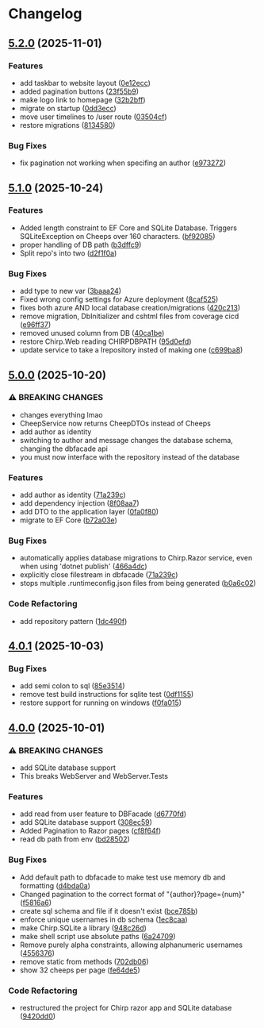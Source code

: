# Changelog

## [5.2.0](https://github.com/ITU-BDSA2025-GROUP13/Chirp/compare/v5.1.0...v5.2.0) (2025-11-01)


### Features

* add taskbar to website layout ([0e12ecc](https://github.com/ITU-BDSA2025-GROUP13/Chirp/commit/0e12ecc41cab0d8195d7f2afeeef1e71f2fe2346))
* added pagination buttons ([23f55b9](https://github.com/ITU-BDSA2025-GROUP13/Chirp/commit/23f55b935aada11348dbb49d4af8f9dc8cf47181))
* make logo link to homepage ([32b2bff](https://github.com/ITU-BDSA2025-GROUP13/Chirp/commit/32b2bff05f60a88488e764cb6a887857a08c4046))
* migrate on startup ([0dd3ecc](https://github.com/ITU-BDSA2025-GROUP13/Chirp/commit/0dd3ecc4fc400d4278a561cc8a1fb457aae648ec))
* move user timelines to /user route ([03504cf](https://github.com/ITU-BDSA2025-GROUP13/Chirp/commit/03504cfde3e4d31df5b9d7f0a0f4ba5ca04671f7))
* restore migrations ([8134580](https://github.com/ITU-BDSA2025-GROUP13/Chirp/commit/813458032aed50fc32d7c08de379bbb8b8f15b96))


### Bug Fixes

* fix pagination not working when specifing an author ([e973272](https://github.com/ITU-BDSA2025-GROUP13/Chirp/commit/e9732724816b4211fa408d49966bec37012413e7))

## [5.1.0](https://github.com/ITU-BDSA2025-GROUP13/Chirp/compare/v5.0.0...v5.1.0) (2025-10-24)


### Features

* Added length constraint to EF Core and SQLite Database. Triggers SQLiteException on Cheeps over 160 characters. ([bf92085](https://github.com/ITU-BDSA2025-GROUP13/Chirp/commit/bf9208504a4b6baf8be568137523636e60500a9b))
* proper handling of DB path ([b3dffc9](https://github.com/ITU-BDSA2025-GROUP13/Chirp/commit/b3dffc98ee849327d5c11000f77bc074a608bcf0))
* Split repo's into two ([d2f1f0a](https://github.com/ITU-BDSA2025-GROUP13/Chirp/commit/d2f1f0ae8cf172f200e62fd881f7babc89943895))


### Bug Fixes

* add type to new var ([3baaa24](https://github.com/ITU-BDSA2025-GROUP13/Chirp/commit/3baaa24712e69678e55049371e0fc1819646f932))
* Fixed wrong config settings for Azure deployment ([8caf525](https://github.com/ITU-BDSA2025-GROUP13/Chirp/commit/8caf5255f48e82b5c33571b55ac0ebaa39746afe))
* fixes both azure AND local database creation/migrations ([420c213](https://github.com/ITU-BDSA2025-GROUP13/Chirp/commit/420c213f5333f95f33588ad7297cf8b2a509412c))
* remove migration, DbInitializer and cshtml files from coverage cicd ([e96ff37](https://github.com/ITU-BDSA2025-GROUP13/Chirp/commit/e96ff37f80a5c3502745ab0ed903fe1638ba969f))
* removed unused column from DB ([40ca1be](https://github.com/ITU-BDSA2025-GROUP13/Chirp/commit/40ca1be6127c102c46fe519855ca87473d9149ec))
* restore Chirp.Web reading CHIRPDBPATH ([95d0efd](https://github.com/ITU-BDSA2025-GROUP13/Chirp/commit/95d0efde8e0fed4d5adf82060b3f4f7677070338))
* update service to take a Irepository insted of making one ([c699ba8](https://github.com/ITU-BDSA2025-GROUP13/Chirp/commit/c699ba86144bc63d7bfafbdd1e7689ad16f0aaec))

## [5.0.0](https://github.com/ITU-BDSA2025-GROUP13/Chirp/compare/v4.0.1...v5.0.0) (2025-10-20)


### ⚠ BREAKING CHANGES

* changes everything lmao
* CheepService now returns CheepDTOs instead of Cheeps
* add author as identity
* switching to author and message changes the database schema, changing the dbfacade api
* you must now interface with the repository instead of the database

### Features

* add author as identity ([71a239c](https://github.com/ITU-BDSA2025-GROUP13/Chirp/commit/71a239cfb891b4bead387d8107376d194d649629))
* add dependency injection ([8f08aa7](https://github.com/ITU-BDSA2025-GROUP13/Chirp/commit/8f08aa7142aa89c9ccbb8d942e9ebc0d99bffa96))
* add DTO to the application layer ([0fa0f80](https://github.com/ITU-BDSA2025-GROUP13/Chirp/commit/0fa0f809c8b4b39fe91234b39599689297bc0645))
* migrate to EF Core ([b72a03e](https://github.com/ITU-BDSA2025-GROUP13/Chirp/commit/b72a03e336d029ad4f06c060690a7961533c4ff4))


### Bug Fixes

* automatically applies database migrations to Chirp.Razor service, even when using 'dotnet publish' ([466a4dc](https://github.com/ITU-BDSA2025-GROUP13/Chirp/commit/466a4dc14b6b7748308d60ec323d32baaa80d646))
* explicitly close filestream in dbfacade ([71a239c](https://github.com/ITU-BDSA2025-GROUP13/Chirp/commit/71a239cfb891b4bead387d8107376d194d649629))
* stops multiple .runtimeconfig.json files from being generated ([b0a6c02](https://github.com/ITU-BDSA2025-GROUP13/Chirp/commit/b0a6c0223de3bd191c46b17b988c7699a64c91f2))


### Code Refactoring

* add repository pattern ([1dc490f](https://github.com/ITU-BDSA2025-GROUP13/Chirp/commit/1dc490ff6d32843e9ac398467ecd63fafa490d73))

## [4.0.1](https://github.com/ITU-BDSA2025-GROUP13/Chirp/compare/v4.0.0...v4.0.1) (2025-10-03)


### Bug Fixes

* add semi colon to sql ([85e3514](https://github.com/ITU-BDSA2025-GROUP13/Chirp/commit/85e3514cdee6c18d11da87a09b6726bced7ffaa5))
* remove test build instructions for sqlite test ([0df1155](https://github.com/ITU-BDSA2025-GROUP13/Chirp/commit/0df1155c171e1b35a6460b30b435658b5d28814b))
* restore support for running on windows ([f0fa015](https://github.com/ITU-BDSA2025-GROUP13/Chirp/commit/f0fa015fe5445403f412038d719abc4942c3268f))

## [4.0.0](https://github.com/ITU-BDSA2025-GROUP13/Chirp/compare/v3.0.1...v4.0.0) (2025-10-01)


### ⚠ BREAKING CHANGES

* add SQLite database support
* This breaks WebServer and WebServer.Tests

### Features

* add read from user feature to DBFacade ([d6770fd](https://github.com/ITU-BDSA2025-GROUP13/Chirp/commit/d6770fda3ee952227c65c2e298524ba06d8e8fc5))
* add SQLite database support ([308ec59](https://github.com/ITU-BDSA2025-GROUP13/Chirp/commit/308ec5934a37ecd47f3d0285ec46b3d54150e7da))
* Added Pagination to Razor pages ([cf8f64f](https://github.com/ITU-BDSA2025-GROUP13/Chirp/commit/cf8f64f8d4100bbaf931452b9f75f85242909667))
* read db path from env ([bd28502](https://github.com/ITU-BDSA2025-GROUP13/Chirp/commit/bd28502fa443160494474f9430128671b56b5ff0))


### Bug Fixes

* Add default path to dbfacade to make test use memory db and formatting ([d4bda0a](https://github.com/ITU-BDSA2025-GROUP13/Chirp/commit/d4bda0a7200cb5d789f3b0167474a12b1d1ece1f))
* Changed pagination to the correct format of "{author}?page={num}" ([f5816a6](https://github.com/ITU-BDSA2025-GROUP13/Chirp/commit/f5816a61cfafb467b1e84e0fcaec61e85c78e7be))
* create sql schema and file if it doesn't exist ([bce785b](https://github.com/ITU-BDSA2025-GROUP13/Chirp/commit/bce785b8bbea606e9703e3e986fad896f0a88e3a))
* enforce unique usernames in db schema ([1ec8caa](https://github.com/ITU-BDSA2025-GROUP13/Chirp/commit/1ec8caa54605396c5b7a71c8f2b567f9bef17e45))
* make Chirp.SQLite a library ([948c26d](https://github.com/ITU-BDSA2025-GROUP13/Chirp/commit/948c26d8ec205302b7163d3b0b555f32a919ee85))
* make shell script use absolute paths ([6a24709](https://github.com/ITU-BDSA2025-GROUP13/Chirp/commit/6a24709111847ca4e4219c50e121e1024a898ab6))
* Remove purely alpha constraints, allowing alphanumeric usernames ([4556376](https://github.com/ITU-BDSA2025-GROUP13/Chirp/commit/4556376867da8b3faf89d3f96d08b22eebcb6e76))
* remove static from methods ([702db06](https://github.com/ITU-BDSA2025-GROUP13/Chirp/commit/702db06fe5528048a3ffaa7afcd59a8f99fa9cab))
* show 32 cheeps per page ([fe64de5](https://github.com/ITU-BDSA2025-GROUP13/Chirp/commit/fe64de564e5daed1da60cc79fa9265eba2192f7b))


### Code Refactoring

* restructured the project for Chirp razor app and SQLite database ([9420dd0](https://github.com/ITU-BDSA2025-GROUP13/Chirp/commit/9420dd0ac02a33cd5440d62ae605b732165a7345))
